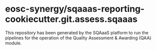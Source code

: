 # eosc-synergy/sqaaas-reporting-cookiecutter.git.assess.sqaaas
This repository has been generated by the SQAaaS platform to run the pipelines
for the operation of the
Quality Assessment & Awarding (QAA)
module.